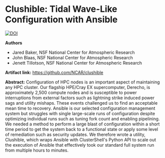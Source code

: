 # Clushible: Tidal Wave-Like Configuration with Ansible

[![DOI](https://zenodo.org/badge/DOI/10.5281/zenodo.10223412.svg)](https://doi.org/10.5281/zenodo.10223412)

**Authors**
* Jared Baker, NSF National Center for Atmospheric Research
* John Blaas, NSF National Center for Atmospheric Research
* Jenett Tillotson, NSF National Center for Atmospheric Research

**Artifact link:**
https://github.com/NCAR/clushible

**Abstract:**
Configuration of HPC nodes is an important aspect of maintaining any HPC cluster. Our flagship HPE/Cray EX supercomputer, Derecho, is approximately 2,500 compute nodes and is susceptible to power interruptions from external factors such as lightning strike induced power sags and utility mishaps. These events challenged us to find an acceptable mean time to recovery. Ansible is our selected configuration management system but struggles with single large-scale runs of configuration despite optimizing individual runs such as tuning fork count and enabling pipelining. We needed a method to perform a large blast of configuration within a short time period to get the system back to a functional state or apply some level of remediation such as security updates. We therefore wrote a utility, Clushible, which wraps Ansible with ClusterShell's Python API to scale out the execution of Ansible that effectively took our standard full system run from multiple hours to minutes.
